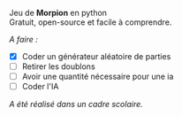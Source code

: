Jeu de __Morpion__ en python  
Gratuit, open-source et facile à comprendre.  

*A faire :*
- [x] Coder un générateur aléatoire de parties
- [ ] Retirer les doublons
- [ ] Avoir une quantité nécessaire pour une ia
- [ ] Coder l'IA

*A été réalisé dans un cadre scolaire.*  

